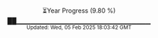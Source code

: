<p align="center">
⏳Year Progress (9.80 %)<br>
██▁▁▁▁▁▁▁▁▁▁▁▁▁▁▁▁▁▁▁▁▁▁▁▁▁▁▁▁ <br>
<sub>Updated: Wed, 05 Feb 2025 18:03:42 GMT</sub>
</p>

